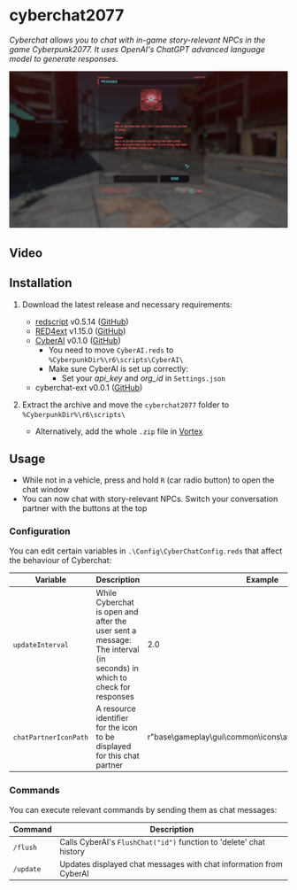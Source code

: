 # cyberchat2077

*Cyberchat allows you to chat with in-game story-relevant NPCs in the game Cyberpunk2077. It uses OpenAI's ChatGPT advanced language model to generate responses.*

![Screenshot](CyberChat.PNG)

## Video

## Installation

1) Download the latest release and necessary requirements:
    - [redscript](https://www.nexusmods.com/cyberpunk2077/mods/1511) v0.5.14 ([GitHub](https://github.com/jac3km4/redscript))
    - [RED4ext](https://www.nexusmods.com/cyberpunk2077/mods/2380) v1.15.0 ([GitHub](https://github.com/WopsS/RED4ext))
    - [CyberAI](https://www.nexusmods.com/cyberpunk2077/mods/8711) v0.1.0 ([GitHub](https://github.com/kirillkuzin/cyberpunk2077ai))
        - You need to move `CyberAI.reds` to `%CyberpunkDir%\r6\scripts\CyberAI\`
        - Make sure CyberAI is set up correctly:
            - Set your *api_key* and *org_id* in `Settings.json`
    - cyberchat-ext v0.0.1 ([GitHub](https://github.com/eeev/cyberchat2077-ext))

2) Extract the archive and move the `cyberchat2077` folder to
`%CyberpunkDir%\r6\scripts\`
    - Alternatively, add the whole `.zip` file in [Vortex](https://www.nexusmods.com/about/vortex/?)

## Usage

- While not in a vehicle, press and hold `R` (car radio button) to open the chat window
- You can now chat with story-relevant NPCs. Switch your conversation partner with the buttons at the top

### Configuration

You can edit certain variables in `.\Config\CyberChatConfig.reds` that affect the behaviour of Cyberchat:

| Variable  | Description | Example |
| ------------- | ------------- | ------------- |
| `updateInterval`  | While Cyberchat is open and after the user sent a message: The interval (in seconds) in which to check for responses | 2.0 |
| `chatPartnerIconPath`  | A resource identifier for the icon to be displayed for this chat partner | r"base\\gameplay\\gui\\common\\icons\\avatars\\avatars1.inkatlas" |

### Commands

You can execute relevant commands by sending them as chat messages:

| Command  | Description |
| ------------- | ------------- |
| `/flush`  | Calls CyberAI's `FlushChat("id")` function to 'delete' chat history |
| `/update`  | Updates displayed chat messages with chat information from CyberAI  |
